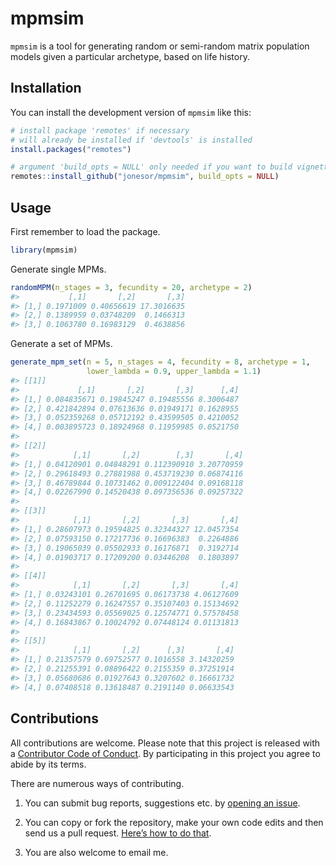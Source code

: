 
<!-- README.md is generated from README.Rmd. Please edit that file -->

# mpmsim

<!-- badges: start -->
<!-- badges: end -->

`mpmsim` is a tool for generating random or semi-random matrix
population models given a particular archetype, based on life history.

## Installation

You can install the development version of `mpmsim` like this:

``` r
# install package 'remotes' if necessary
# will already be installed if 'devtools' is installed
install.packages("remotes")

# argument 'build_opts = NULL' only needed if you want to build vignettes
remotes::install_github("jonesor/mpmsim", build_opts = NULL)
```

## Usage

First remember to load the package.

``` r
library(mpmsim)
```

Generate single MPMs.

``` r
randomMPM(n_stages = 3, fecundity = 20, archetype = 2)
#>           [,1]       [,2]       [,3]
#> [1,] 0.1971009 0.40656619 17.3016635
#> [2,] 0.1389959 0.03748209  0.1466313
#> [3,] 0.1063780 0.16983129  0.4638856
```

Generate a set of MPMs.

``` r
generate_mpm_set(n = 5, n_stages = 4, fecundity = 8, archetype = 1,
                 lower_lambda = 0.9, upper_lambda = 1.1)
#> [[1]]
#>             [,1]       [,2]       [,3]      [,4]
#> [1,] 0.084835671 0.19845247 0.19485556 8.3006487
#> [2,] 0.421842894 0.07613636 0.01949171 0.1628955
#> [3,] 0.052359268 0.05712192 0.43599505 0.4210052
#> [4,] 0.003895723 0.18924968 0.11959985 0.0521750
#> 
#> [[2]]
#>            [,1]       [,2]        [,3]       [,4]
#> [1,] 0.04120901 0.04848291 0.112390910 3.20770959
#> [2,] 0.29618493 0.27881988 0.453719230 0.06874116
#> [3,] 0.46789844 0.10731462 0.009122404 0.09168118
#> [4,] 0.02267990 0.14520438 0.097356536 0.09257322
#> 
#> [[3]]
#>            [,1]       [,2]       [,3]       [,4]
#> [1,] 0.28607973 0.19594825 0.32344327 12.0457354
#> [2,] 0.07593150 0.17217736 0.16696383  0.2264886
#> [3,] 0.19065039 0.05502933 0.16176871  0.3192714
#> [4,] 0.01903717 0.17209200 0.03446208  0.1803897
#> 
#> [[4]]
#>            [,1]       [,2]       [,3]       [,4]
#> [1,] 0.03243101 0.26701695 0.06173738 4.06127609
#> [2,] 0.11252279 0.16247557 0.35107403 0.15134692
#> [3,] 0.23434593 0.05569025 0.12574771 0.57578458
#> [4,] 0.16843867 0.10024792 0.07448124 0.01131813
#> 
#> [[5]]
#>            [,1]       [,2]      [,3]       [,4]
#> [1,] 0.21357579 0.69752577 0.1016558 3.14320259
#> [2,] 0.21255391 0.08896422 0.2155359 0.37251914
#> [3,] 0.05680686 0.01927643 0.3207602 0.16661732
#> [4,] 0.07408518 0.13618487 0.2191140 0.06633543
```

## Contributions

All contributions are welcome. Please note that this project is released
with a [Contributor Code of
Conduct](https://contributor-covenant.org/version/2/0/CODE_OF_CONDUCT.html).
By participating in this project you agree to abide by its terms.

There are numerous ways of contributing.

1.  You can submit bug reports, suggestions etc. by [opening an
    issue](https://github.com/jonesor/mpmsim/issues).

2.  You can copy or fork the repository, make your own code edits and
    then send us a pull request. [Here’s how to do
    that](https://jarv.is/notes/how-to-pull-request-fork-github/).

3.  You are also welcome to email me.
